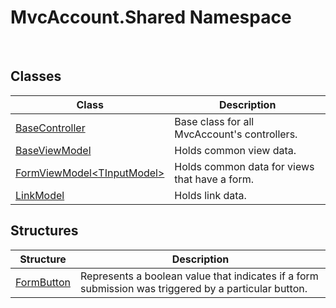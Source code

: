 MvcAccount.Shared Namespace
===========================
 


Classes
-------

Class                              | Description                                   
---------------------------------- | --------------------------------------------- 
[BaseController][1]                | Base class for all MvcAccount's controllers.  
[BaseViewModel][2]                 | Holds common view data.                       
[FormViewModel&lt;TInputModel>][3] | Holds common data for views that have a form. 
[LinkModel][4]                     | Holds link data.                              


Structures
----------

Structure       | Description                                                                                          
--------------- | ---------------------------------------------------------------------------------------------------- 
[FormButton][5] | Represents a boolean value that indicates if a form submission was triggered by a particular button. 

[1]: BaseController/README.md
[2]: BaseViewModel/README.md
[3]: FormViewModel_1/README.md
[4]: LinkModel/README.md
[5]: FormButton/README.md